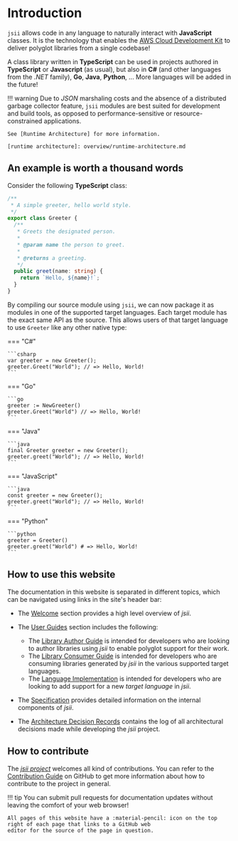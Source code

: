 # Introduction

`jsii` allows code in any language to naturally interact with **JavaScript** classes. It is the technology that enables
the [AWS Cloud Development Kit][cdk] to deliver polyglot libraries from a single codebase!

[cdk]: https://github.com/aws/aws-cdk

A class library written in **TypeScript** can be used in projects authored in **TypeScript** or **Javascript** (as
usual), but also in **C#** (and other languages from the _.NET_ family), **Go**, **Java**, **Python**, ... More
languages will be added in the future!

!!! warning
    Due to *JSON* marshaling costs and the absence of a distributed garbage collector feature, `jsii` modules are best
    suited for development and build tools, as opposed to performance-sensitive or resource-constrained applications.

    See [Runtime Architecture] for more information.

    [runtime architecture]: overview/runtime-architecture.md

## An example is worth a thousand words

Consider the following **TypeScript** class:

```ts
/**
 * A simple greeter, hello world style.
 */
export class Greeter {
  /**
   * Greets the designated person.
   *
   * @param name the person to greet.
   *
   * @returns a greeting.
   */
  public greet(name: string) {
    return `Hello, ${name}!`;
  }
}
```

By compiling our source module using `jsii`, we can now package it as modules in one of the supported target languages.
Each target module has the exact same API as the source. This allows users of that target language to use `Greeter` like
any other native type:

=== "C#"

    ```csharp
    var greeter = new Greeter();
    greeter.Greet("World"); // => Hello, World!
    ```

=== "Go"

    ```go
    greeter := NewGreeter()
    greeter.Greet("World") // => Hello, World!
    ```

=== "Java"

    ```java
    final Greeter greeter = new Greeter();
    greeter.greet("World"); // => Hello, World!
    ```

=== "JavaScript"

    ```java
    const greeter = new Greeter();
    greeter.greet("World"); // => Hello, World!
    ```

=== "Python"

    ```python
    greeter = Greeter()
    greeter.greet("World") # => Hello, World!
    ```

## How to use this website

The documentation in this website is separated in different topics, which can be navigated using links in the site's
header bar:

- The [Welcome](./index.md) section provides a high level overview of  *jsii*.
- The [User Guides](./user-guides) section includes the following:

    - The [Library Author Guide](user-guides/lib-author) is intended for developers who are looking to author libraries
      using *jsii* to enable polyglot support for their work.
    - The [Library Consumer Guide](user-guides/lib-user) is intended for developers who are consuming libraries
      generated by *jsii* in the various supported target languages.
    - The [Language Implementation](user-guides/language-support) is intended for developers who are looking to add
      support for a new *target language* in *jsii*.

- The [Specification](specification/1-introduction) provides detailed information on the internal components of *jsii*.
- The [Architecture Decision Records](decisions/introduction) contains the log of all architectural decisions made while developing the
  *jsii* project.

## How to contribute

The [*jsii project*](https://github.com/aws/jsii) welcomes all kind of contributions. You can refer to the
[Contribution Guide](https://github.com/aws/jsii/blob/main/CONTRIBUTING.md) on GitHub to get more information about how
to contribute to the project in general.

!!! tip
    You can submit pull requests for documentation updates without leaving the comfort of your web browser!

    All pages of this website have a :material-pencil: icon on the top right of each page that links to a GitHub web
    editor for the source of the page in question.
